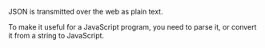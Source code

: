 JSON is transmitted over the web as plain text. 

To make it useful for a JavaScript program, you need to parse it, or convert it from a string to JavaScript.